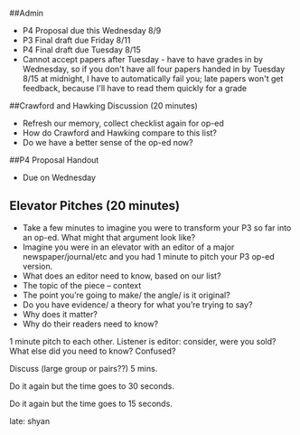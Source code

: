 ##Admin
- P4 Proposal due this Wednesday 8/9
- P3 Final draft due Friday 8/11
- P4 Final draft due Tuesday 8/15
- Cannot accept papers after Tuesday - have to have grades in by Wednesday, so if you don't have all four papers handed in by Tuesday 8/15 at midnight, I have to automatically fail you; late papers won't get feedback, because I'll have to read them quickly for a grade

##Crawford and Hawking Discussion (20 minutes)
- Refresh our memory, collect checklist again for op-ed
- How do Crawford and Hawking compare to this list?
- Do we have a better sense of the op-ed now?

##P4 Proposal Handout
- Due on Wednesday

## Elevator Pitches (20 minutes)
- Take a few minutes to imagine you were to transform your P3 so far into an op-ed. What might that argument look like?
- Imagine you were in an elevator with an editor of a major newspaper/journal/etc and you had 1 minute to pitch your P3 op-ed version.
- What does an editor need to know, based on our list?
 - The topic of the piece – context
 - The point you’re going to make/ the angle/ is it original?
 - Do you have evidence/ a theory for what you’re trying to say?
 - Why does it matter?
 - Why do their readers need to know?

1 minute pitch to each other. Listener is editor: consider, were you sold? What else did you need to know? Confused?

Discuss (large group or pairs??) 5 mins.


Do it again but the time goes to 30 seconds.


Do it again but the time goes to 15 seconds.

late: shyan 
